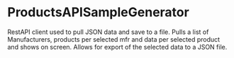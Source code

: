 # ProductsAPISampleGenerator
RestAPI client used to pull JSON data and save to a file. 
Pulls a list of Manufacturers, products per selected mfr and data per selected product and shows on screen.
Allows for export of the selected data to a JSON file.
